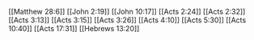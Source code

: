 [[Matthew 28:6]]
[[John 2:19]]
[[John 10:17]]
[[Acts 2:24]]
[[Acts 2:32]]
[[Acts 3:13]]
[[Acts 3:15]]
[[Acts 3:26]]
[[Acts 4:10]]
[[Acts 5:30]]
[[Acts 10:40]]
[[Acts 17:31]]
[[Hebrews 13:20]]
